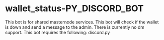 # wallet_status-PY_DISCORD_BOT
This bot is for shared masternode services.
This bot will check if the wallet is down and send a message to the admin. There is currently no dm support.
This bot requires the following:
  discord.py
